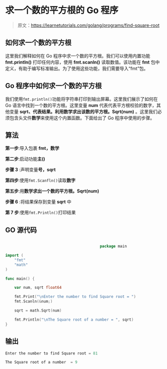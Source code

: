 # 求一个数的平方根的 Go 程序

> 原文：<https://learnetutorials.com/golang/programs/find-square-root>

## 如何求一个数的平方根

这里我们解释如何在 Go 程序中求一个数的平方根。我们可以使用内置功能 **fmt.println()** 打印任何内容，使用 **fmt.scanln()** 读取数值。该功能在 **fmt** 包中定义，有助于编写标准输出。为了使用这些功能，我们需要导入“fmt”包。

## Go 程序中如何求一个数的平方根

我们使用`fmt.println()`功能将字符串打印到输出屏幕。这里我们展示了如何在 Go 语言中找到一个数的平方根。这里变量 **num** 代表代表平方根校验的数字，其他变量 **sqrt、**代表结果。利用**数学求出该数的平方根。Sqrt(num)** 。这里我们必须包含头文件**数学**来使用这个内置函数。下面给出了 Go 程序中使用的步骤。

## 算法

**第一步**:导入包裹 **fmt，数学**

**第二步**:启动功能**主()**

**步骤 3** :声明变量**号，sqrt**

**第四步**:使用`fmt.Scanfln()`读取**数字**

**第五步**:用**数学求出一个数的平方根。Sqrt(num)**

**步骤 6** :将结果保存到变量 **sqrt** 中

**第 7 步**:使用`fmt.Println()`打印结果

## GO 源代码

```go

                                          package main

import (
    "fmt"
    "math"
)

func main() {

    var num, sqrt float64

    fmt.Print("\nEnter the number to find Square root = ")
    fmt.Scanln(&num;)

    sqrt = math.Sqrt(num)

    fmt.Println("\nThe Square root of a number = ", sqrt)
}

```

## 输出

```go
Enter the number to find Square root = 81

The Square root of a number  = 9
```